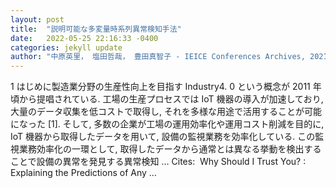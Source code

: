 ```yaml
---
layout: post
title:  "説明可能な多変量時系列異常検知手法"
date:   2022-05-25 22:16:33 -0400
categories: jekyll update
author: "中原英里， 塩田哲哉， 豊田真智子 - IEICE Conferences Archives, 2021"
---
```

1 はじめに製造業分野の生産性向上を目指す Industry4. 0 という概念が 2011 年頃から提唱されている. 工場の生産プロセスでは IoT 機器の導入が加速しており, 大量のデータ収集を低コストで取得し, それを多様な用途で活用することが可能になった [1]. そして, 多数の企業が工場の運用効率化や運用コスト削減を目的に, IoT 機器から取得したデータを用いて, 設備の監視業務を効率化している. この監視業務効率化の一環として, 取得したデータから通常とは異なる挙動を検出することで設備の異常を発見する異常検知 … Cites: ‪  Why Should I Trust You? : Explaining the Predictions of Any …‬